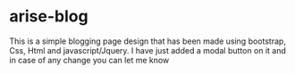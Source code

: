 # arise-blog
This is a simple blogging page design that has been made using bootstrap, Css, Html and javascript/Jquery. I have just added a modal button on it and in case of any change you can let me know
